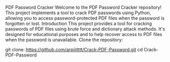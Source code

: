 PDF Password Cracker
Welcome to the PDF Password Cracker repository! This project implements a tool to crack PDF passwords using Python, allowing you to access password-protected PDF files when the password is forgotten or lost.
Introduction
This project provides a tool for cracking passwords of PDF files using brute force and dictionary attack methods. It's designed for educational purposes and to help recover access to PDF files when the password is unavailable.
Clone the repository:


git clone: https://github.com/arpiiitttt/Crack-PDF-Password.git
cd Crack-PDF-Password
